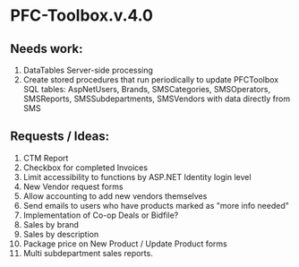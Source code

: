 # PFC-Toolbox.v.4.0

## Needs work:
<ol>
  <li>DataTables Server-side processing</li>
  <li>Create stored procedures that run periodically to update PFCToolbox SQL tables: AspNetUsers, Brands, SMSCategories, SMSOperators, SMSReports, SMSSubdepartments, SMSVendors with data directly from SMS</li>
</ol>
  
## Requests / Ideas:
<ol>
  <li>CTM Report</li>
  <li>Checkbox for completed Invoices</li>
  <li>Limit accessibility to functions by ASP.NET Identity login level</li>
  <li>New Vendor request forms</li>
  <li>Allow accounting to add new vendors themselves</li>
  <li>Send emails to users who have products marked as "more info needed"</li>
  <li>Implementation of Co-op Deals or Bidfile?</li>
  <li>Sales by brand</li>
  <li>Sales by description</li>
  <li>Package price on New Product / Update Product forms</li>
  <li>Multi subdepartment sales reports.</li>
</ol>
